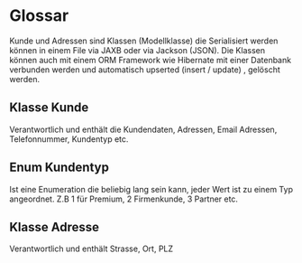 # Glossar

Kunde und Adressen sind Klassen (Modellklasse) die Serialisiert werden können in einem File via JAXB oder via Jackson (JSON). 
Die Klassen können auch mit einem ORM Framework wie Hibernate mit einer Datenbank verbunden werden und automatisch upserted (insert / update) , gelöscht werden.

## Klasse Kunde
Verantwortlich und enthält die Kundendaten, Adressen, Email Adressen, Telefonnummer, Kundentyp etc.

## Enum Kundentyp
Ist eine Enumeration die beliebig lang sein kann, jeder Wert ist zu einem Typ angeordnet.
Z.B 1 für Premium, 2 Firmenkunde, 3 Partner etc.

## Klasse Adresse
Verantwortlich und enthält Strasse, Ort, PLZ
